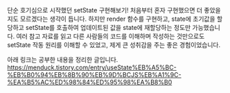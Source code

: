 단순 호기심으로 시작했던 setState 구현해보기! 처음부터 혼자 구현했으면 더 좋았을지도 모르겠다는 생각이 듭니다. 하지만 render 함수를 구현하고, state에 초기값을 할당하고 setState를 호출하여 업데이트된 값을 state에 재할당하는 정도만 가능했습니다. 여러 참고 자료를 읽고 다른 사람들의 코드를 이해하며 작성하는 것만으로도 setState 작동 원리를 이해할 수 있었고, 제게 큰 성취감을 주는 좋은 경험이었습니다.

아래 링크는 공부한 내용을 정리한 글입니다.
https://menduck.tistory.com/entry/useState%EB%A5%BC-%EB%B0%94%EB%8B%90%EB%9D%BCJS%EB%A1%9C-%EA%B5%AC%ED%98%84%ED%95%98%EA%B8%B0
